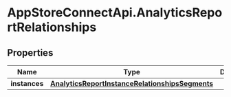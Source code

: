 # AppStoreConnectApi.AnalyticsReportRelationships

## Properties

Name | Type | Description | Notes
------------ | ------------- | ------------- | -------------
**instances** | [**AnalyticsReportInstanceRelationshipsSegments**](AnalyticsReportInstanceRelationshipsSegments.md) |  | [optional] 


